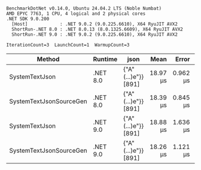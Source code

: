 ```

BenchmarkDotNet v0.14.0, Ubuntu 24.04.2 LTS (Noble Numbat)
AMD EPYC 7763, 1 CPU, 4 logical and 2 physical cores
.NET SDK 9.0.200
  [Host]            : .NET 9.0.2 (9.0.225.6610), X64 RyuJIT AVX2
  ShortRun-.NET 8.0 : .NET 8.0.13 (8.0.1325.6609), X64 RyuJIT AVX2
  ShortRun-.NET 9.0 : .NET 9.0.2 (9.0.225.6610), X64 RyuJIT AVX2

IterationCount=3  LaunchCount=1  WarmupCount=3  

```
| Method                  | Runtime  | json                | Mean     | Error    | StdDev   | Min      | Max      | Gen0   | Allocated |
|------------------------ |--------- |-------------------- |---------:|---------:|---------:|---------:|---------:|-------:|----------:|
| SystemTextJson          | .NET 8.0 | {&quot;A&quot;(...)e&quot;}} [891] | 18.97 μs | 0.962 μs | 0.053 μs | 18.93 μs | 19.03 μs | 0.1831 |   3.22 KB |
| SystemTextJsonSourceGen | .NET 8.0 | {&quot;A&quot;(...)e&quot;}} [891] | 18.39 μs | 0.845 μs | 0.046 μs | 18.35 μs | 18.44 μs | 0.1831 |   3.22 KB |
| SystemTextJson          | .NET 9.0 | {&quot;A&quot;(...)e&quot;}} [891] | 18.88 μs | 1.636 μs | 0.090 μs | 18.81 μs | 18.98 μs | 0.1831 |   3.22 KB |
| SystemTextJsonSourceGen | .NET 9.0 | {&quot;A&quot;(...)e&quot;}} [891] | 18.26 μs | 1.121 μs | 0.061 μs | 18.21 μs | 18.33 μs | 0.1831 |   3.22 KB |
